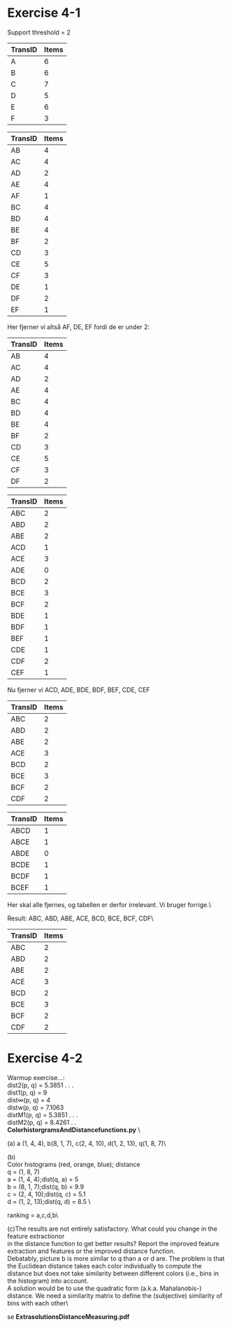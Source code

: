 # Exercise 4-1

Support threshold = 2

| TransID | Items |
|---------|-------|
| A       | 6     |
| B       | 6     |
| C       | 7     |
| D       | 5     |
| E       | 6     |
| F       | 3     | \

| TransID | Items |
|---------|-------|
| AB      | 4     |
| AC      | 4     |
| AD      | 2     |
| AE      | 4     |
| AF      | 1     |
| BC      | 4     |
| BD      | 4     |
| BE      | 4     |
| BF      | 2     |
| CD      | 3     |
| CE      | 5     |
| CF      | 3     |
| DE      | 1     |
| DF      | 2     |
| EF      | 1     |\
Her fjerner vi altså AF, DE, EF fordi de er under 2:

| TransID | Items |
|---------|-------|
| AB      | 4     |
| AC      | 4     |
| AD      | 2     |
| AE      | 4     |
| BC      | 4     |
| BD      | 4     |
| BE      | 4     |
| BF      | 2     |
| CD      | 3     |
| CE      | 5     |
| CF      | 3     |
| DF      | 2     |\

| TransID | Items |
|---------|-------|
| ABC     | 2     |
| ABD     | 2     |
| ABE     | 2     |
| ACD     | 1     |
| ACE     | 3     |
| ADE     | 0     |
| BCD     | 2     |
| BCE     | 3     |
| BCF     | 2     |
| BDE     | 1     |
| BDF     | 1     |
| BEF     | 1     |
| CDE     | 1     |
| CDF     | 2     |
| CEF     | 1     |\
Nu fjerner vi ACD, ADE, BDE, BDF, BEF, CDE, CEF

| TransID | Items |
|---------|-------|
| ABC     | 2     |
| ABD     | 2     |
| ABE     | 2     |
| ACE     | 3     |
| BCD     | 2     |
| BCE     | 3     |
| BCF     | 2     |
| CDF     | 2     |\


| TransID | Items |
|---------|-------|
| ABCD    | 1     |
| ABCE    | 1     |
| ABDE    | 0     |
| BCDE    | 1     |
| BCDF    | 1     |
| BCEF    | 1     |\
Her skal alle fjernes, og tabellen er derfor irrelevant. Vi bruger forrige.\

Result: ABC, ABD, ABE, ACE, BCD, BCE, BCF, CDF\

| TransID | Items |
|---------|-------|
| ABC     | 2     |
| ABD     | 2     |
| ABE     | 2     |
| ACE     | 3     |
| BCD     | 2     |
| BCE     | 3     |
| BCF     | 2     |
| CDF     | 2     |\


# Exercise 4-2
Warmup exercise...: \
dist2(p, q) = 5.3851 . . .\
dist1(p, q) = 9\
dist∞(p, q) = 4\
distw(p, q) = 7.1063\
distM1(p, q) = 5.3851 . . .\
distM2(p, q) = 8.4261 . .\
**ColorhistorgramsAndDistancefunctions.py** \




(a) a (1, 4, 4), b(8, 1, 7), c(2, 4, 10), d(1, 2, 13), q(1, 8, 7)\

(b) \
Color histograms (red, orange, blue); distance\
q = (1, 8, 7)\
a = (1, 4, 4);dist(q, a) = 5\
b = (8, 1, 7);dist(q, b) = 9.9\
c = (2, 4, 10);dist(q, c) = 5.1\
d = (1, 2, 13);dist(q, d) = 8.5 \

ranking = a,c,d,b\

(c)The results are not entirely satisfactory. What could you change in the feature extractionor  
in the distance function to get better results? Report the improved feature extraction and
features or the improved
distance function.\
Debatably, picture b is more similar to q than a or d are. The problem is that the Euclidean
distance takes each color individually to compute the distance but does not take similarity
between different colors (i.e., bins in the histogram) into account.\
A solution would be to use the quadratic form (a.k.a. Mahalanobis-) distance. We need a
similarity matrix to define the (subjective) similarity of bins with each other\

se **ExtrasolutionsDistanceMeasuring.pdf**
